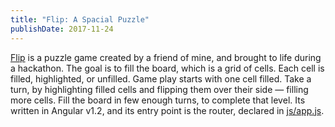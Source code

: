 ```yaml
---
title: "Flip: A Spacial Puzzle"
publishDate: 2017-11-24
---
```


[Flip](https://github.com/jonathanhunsucker/flip-game/) is a puzzle game created by a friend of mine, and brought to life during a hackathon. The goal is to fill the board, which is a grid of cells. Each cell is filled, highlighted, or unfilled. Game play starts with one cell filled. Take a turn, by highlighting filled cells and flipping them over their side — filling more cells. Fill the board in few enough turns, to complete that level. Its written in Angular v1.2, and its entry point is the router, declared in [js/app.js](https://github.com/jonathanhunsucker/flip-game/blob/master/js/app.js).
